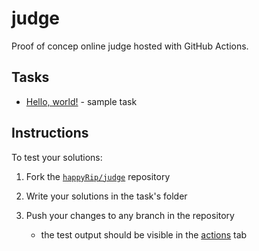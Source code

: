 # judge

Proof of concep online judge hosted with GitHub Actions.

## Tasks

- [Hello, world!](https://github.com/happyRip/judge/tree/master/hello-world) - sample task

## Instructions

To test your solutions:

1. Fork the [`happyRip/judge`](https://github.com/happyRip/judge) repository

2. Write your solutions in the task's folder

3. Push your changes to any branch in the repository

    - the test output should be visible in the [actions](https://github.com/happyRip/judge/actions) tab
